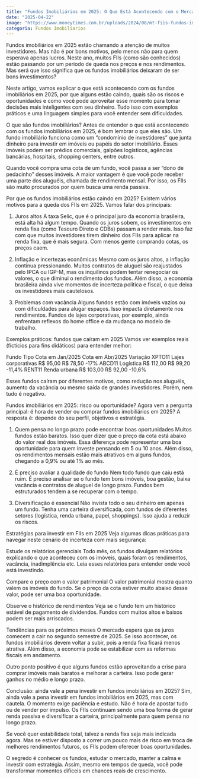 ```yaml
---
title: "Fundos Imobiliários em 2025: O Que Está Acontecendo com o Mercado?"
date: "2025-04-22"
image: "https://www.moneytimes.com.br/uploads/2024/08/mt-fiis-fundos-imobiliarios-dividendos-selic-e1723665556622.jpg"
categoria: Fundos Imobiliarios
---
```


Fundos imobiliários em 2025 estão chamando a atenção de muitos investidores. Mas não é por bons motivos, pelo menos não para quem esperava apenas lucros. Neste ano, muitos FIIs (como são conhecidos) estão passando por um período de queda nos preços e nos rendimentos. Mas será que isso significa que os fundos imobiliários deixaram de ser bons investimentos?

Neste artigo, vamos explicar o que está acontecendo com os fundos imobiliários em 2025, por que alguns estão caindo, quais são os riscos e oportunidades e como você pode aproveitar esse momento para tomar decisões mais inteligentes com seu dinheiro. Tudo isso com exemplos práticos e uma linguagem simples para você entender sem dificuldades.

O que são fundos imobiliários?
Antes de entender o que está acontecendo com os fundos imobiliários em 2025, é bom lembrar o que eles são. Um fundo imobiliário funciona como um “condomínio de investidores” que junta dinheiro para investir em imóveis ou papéis do setor imobiliário. Esses imóveis podem ser prédios comerciais, galpões logísticos, agências bancárias, hospitais, shopping centers, entre outros.

Quando você compra uma cota de um fundo, você passa a ser “dono de pedacinho” desses imóveis. A maior vantagem é que você pode receber uma parte dos aluguéis, chamada de rendimento mensal. Por isso, os FIIs são muito procurados por quem busca uma renda passiva.

Por que os fundos imobiliários estão caindo em 2025?
Existem vários motivos para a queda dos FIIs em 2025. Vamos falar dos principais:

1. Juros altos
A taxa Selic, que é o principal juro da economia brasileira, está alta há algum tempo. Quando os juros sobem, os investimentos em renda fixa (como Tesouro Direto e CDBs) passam a render mais. Isso faz com que muitos investidores tirem dinheiro dos FIIs para aplicar na renda fixa, que é mais segura. Com menos gente comprando cotas, os preços caem.

2. Inflação e incertezas econômicas
Mesmo com os juros altos, a inflação continua pressionando. Muitos contratos de aluguel são reajustados pelo IPCA ou IGP-M, mas os inquilinos podem tentar renegociar os valores, o que diminui o rendimento dos fundos. Além disso, a economia brasileira ainda vive momentos de incerteza política e fiscal, o que deixa os investidores mais cautelosos.

3. Problemas com vacância
Alguns fundos estão com imóveis vazios ou com dificuldades para alugar espaços. Isso impacta diretamente nos rendimentos. Fundos de lajes corporativas, por exemplo, ainda enfrentam reflexos do home office e da mudança no modelo de trabalho.

Exemplos práticos: fundos que caíram em 2025
Vamos ver exemplos reais (fictícios para fins didáticos) para entender melhor:


Fundo	 Tipo	               Cota em Jan/2025	   Cota em Abr/2025	   Variação
XPTO11	 Lajes corporativas	    R$ 95,00	        R$ 78,50	        -17%
ABCD11	 Logística	            R$ 112,00	        R$ 99,20	        -11,4%
RENT11	 Renda urbana	        R$ 103,00	        R$ 92,00	        -10,6%

Esses fundos caíram por diferentes motivos, como redução nos aluguéis, aumento da vacância ou mesmo saída de grandes investidores. Porém, nem tudo é negativo.

Fundos imobiliários em 2025: risco ou oportunidade?
Agora vem a pergunta principal: é hora de vender ou comprar fundos imobiliários em 2025? A resposta é: depende do seu perfil, objetivos e estratégia.

1. Quem pensa no longo prazo pode encontrar boas oportunidades
Muitos fundos estão baratos. Isso quer dizer que o preço da cota está abaixo do valor real dos imóveis. Essa diferença pode representar uma boa oportunidade para quem investe pensando em 5 ou 10 anos. Além disso, os rendimentos mensais estão mais atrativos em alguns fundos, chegando a 0,9% ou até 1% ao mês.

2. É preciso avaliar a qualidade do fundo
Nem todo fundo que caiu está ruim. É preciso analisar se o fundo tem bons imóveis, boa gestão, baixa vacância e contratos de aluguel de longo prazo. Fundos bem estruturados tendem a se recuperar com o tempo.

3. Diversificação é essencial
Não invista todo o seu dinheiro em apenas um fundo. Tenha uma carteira diversificada, com fundos de diferentes setores (logística, renda urbana, papel, shoppings). Isso ajuda a reduzir os riscos.

Estratégias para investir em FIIs em 2025
Veja algumas dicas práticas para navegar neste cenário de incerteza com mais segurança:

Estude os relatórios gerenciais
Todo mês, os fundos divulgam relatórios explicando o que aconteceu com os imóveis, quais foram os rendimentos, vacância, inadimplência etc. Leia esses relatórios para entender onde você está investindo.

Compare o preço com o valor patrimonial
O valor patrimonial mostra quanto valem os imóveis do fundo. Se o preço da cota estiver muito abaixo desse valor, pode ser uma boa oportunidade.

Observe o histórico de rendimentos
Veja se o fundo tem um histórico estável de pagamento de dividendos. Fundos com muitos altos e baixos podem ser mais arriscados.

Tendências para os próximos meses
O mercado espera que os juros comecem a cair no segundo semestre de 2025. Se isso acontecer, os fundos imobiliários devem voltar a subir, pois a renda fixa ficará menos atrativa. Além disso, a economia pode se estabilizar com as reformas fiscais em andamento.

Outro ponto positivo é que alguns fundos estão aproveitando a crise para comprar imóveis mais baratos e melhorar a carteira. Isso pode gerar ganhos no médio e longo prazo.

Conclusão: ainda vale a pena investir em fundos imobiliários em 2025?
Sim, ainda vale a pena investir em fundos imobiliários em 2025, mas com cautela. O momento exige paciência e estudo. Não é hora de apostar tudo ou de vender por impulso. Os FIIs continuam sendo uma boa forma de gerar renda passiva e diversificar a carteira, principalmente para quem pensa no longo prazo.

Se você quer estabilidade total, talvez a renda fixa seja mais indicada agora. Mas se estiver disposto a correr um pouco mais de risco em troca de melhores rendimentos futuros, os FIIs podem oferecer boas oportunidades.

O segredo é conhecer os fundos, estudar o mercado, manter a calma e investir com estratégia. Assim, mesmo em tempos de queda, você pode transformar momentos difíceis em chances reais de crescimento.